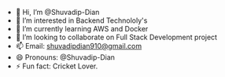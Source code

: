 - 👋 Hi, I’m @Shuvadip-Dian
- 👀 I’m interested in Backend Technololy's
- 🌱 I’m currently learning AWS and Docker
- 💞️ I’m looking to collaborate on Full Stack Development project
- 📫 Email: shuvadipdian910@gmail.com
- 😄 Pronouns: @Shuvadip-Dian
- ⚡ Fun fact: Cricket Lover.

<!---
Shuvadip-Dian/Shuvadip-Dian is a ✨ special ✨ repository because its `README.md` (this file) appears on your GitHub profile.
You can click the Preview link to take a look at your changes.
--->
